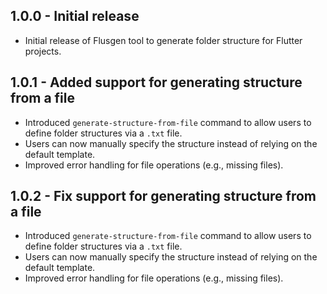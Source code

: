 ## 1.0.0 - Initial release
- Initial release of Flusgen tool to generate folder structure for Flutter projects.

## 1.0.1 - Added support for generating structure from a file
- Introduced `generate-structure-from-file` command to allow users to define folder structures via a `.txt` file.
- Users can now manually specify the structure instead of relying on the default template.
- Improved error handling for file operations (e.g., missing files).

## 1.0.2 - Fix support for generating structure from a file
- Introduced `generate-structure-from-file` command to allow users to define folder structures via a `.txt` file.
- Users can now manually specify the structure instead of relying on the default template.
- Improved error handling for file operations (e.g., missing files).




